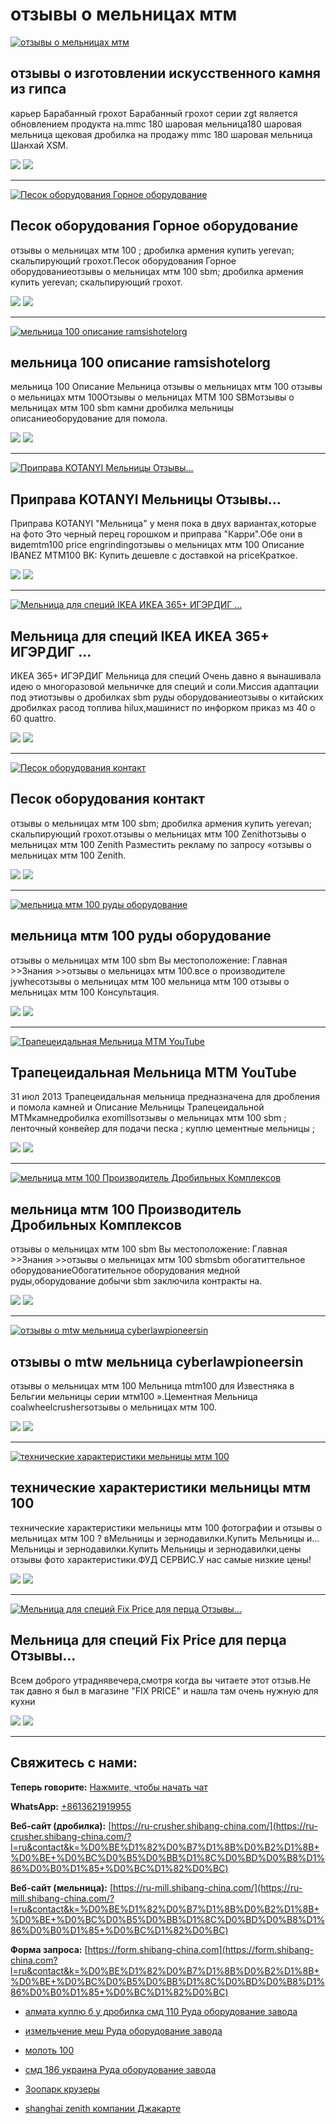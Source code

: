 # отзывы о мельницах мтм

<a href="https://swt.shibang-china.com/?l=ru&img&k=%D0%BE%D1%82%D0%B7%D1%8B%D0%B2%D1%8B+%D0%BE+%D0%BC%D0%B5%D0%BB%D1%8C%D0%BD%D0%B8%D1%86%D0%B0%D1%85+%D0%BC%D1%82%D0%BC" target="_blank">![отзывы о мельницах мтм](http://static.shibang-china.com/all-800x300/590.jpg)</a>

## отзывы о изготовлении искусственного камня из гипса
карьер Барабанный грохот Барабанный грохот серии zgt является обновлением продукта на.mmc 180 шаровая мельница180 шаровая мельница щековая дробилка на продажу mmc 180 шаровая мельница Шанхай XSM.


<a href="https://whatsapp.shibangsoft.com/WhatsApp.php" target="_blank" title="WhatsApp">![](http://static.shibang-china.com/icon/whatsapp.png)</a> <a href="https://swt.shibang-china.com/?l=ru&icon&k=%D0%BE%D1%82%D0%B7%D1%8B%D0%B2%D1%8B+%D0%BE+%D0%BC%D0%B5%D0%BB%D1%8C%D0%BD%D0%B8%D1%86%D0%B0%D1%85+%D0%BC%D1%82%D0%BC" target="_blank">![](http://static.shibang-china.com/icon/chat-ru.png)</a>

---

<a href="https://swt.shibang-china.com/?l=ru&img&k=%D0%BE%D1%82%D0%B7%D1%8B%D0%B2%D1%8B+%D0%BE+%D0%BC%D0%B5%D0%BB%D1%8C%D0%BD%D0%B8%D1%86%D0%B0%D1%85+%D0%BC%D1%82%D0%BC" target="_blank">![Песок оборудования Горное оборудование](http://static.shibang-china.com/all-800x300/393.jpg)</a>

## Песок оборудования Горное оборудование
отзывы о мельницах мтм 100 ; дробилка армения купить yerevan; скальпирующий грохот.Песок оборудования Горное оборудованиеотзывы о мельницах мтм 100 sbm; дробилка армения купить yerevan; скальпирующий грохот.


<a href="https://whatsapp.shibangsoft.com/WhatsApp.php" target="_blank" title="WhatsApp">![](http://static.shibang-china.com/icon/whatsapp.png)</a> <a href="https://swt.shibang-china.com/?l=ru&icon&k=%D0%BE%D1%82%D0%B7%D1%8B%D0%B2%D1%8B+%D0%BE+%D0%BC%D0%B5%D0%BB%D1%8C%D0%BD%D0%B8%D1%86%D0%B0%D1%85+%D0%BC%D1%82%D0%BC" target="_blank">![](http://static.shibang-china.com/icon/chat-ru.png)</a>

---

<a href="https://swt.shibang-china.com/?l=ru&img&k=%D0%BE%D1%82%D0%B7%D1%8B%D0%B2%D1%8B+%D0%BE+%D0%BC%D0%B5%D0%BB%D1%8C%D0%BD%D0%B8%D1%86%D0%B0%D1%85+%D0%BC%D1%82%D0%BC" target="_blank">![мельница 100 описание ramsishotelorg](http://static.shibang-china.com/all-800x300/693.jpg)</a>

## мельница 100 описание ramsishotelorg
мельница 100 Описание Мельница отзывы о мельницах мтм 100 отзывы о мельницах мтм 100Отзывы о мельницах МТМ 100 SBMотзывы о мельницах мтм 100 sbm камни дробилка мельницы описаниеоборудование для помола.


<a href="https://whatsapp.shibangsoft.com/WhatsApp.php" target="_blank" title="WhatsApp">![](http://static.shibang-china.com/icon/whatsapp.png)</a> <a href="https://swt.shibang-china.com/?l=ru&icon&k=%D0%BE%D1%82%D0%B7%D1%8B%D0%B2%D1%8B+%D0%BE+%D0%BC%D0%B5%D0%BB%D1%8C%D0%BD%D0%B8%D1%86%D0%B0%D1%85+%D0%BC%D1%82%D0%BC" target="_blank">![](http://static.shibang-china.com/icon/chat-ru.png)</a>

---

<a href="https://swt.shibang-china.com/?l=ru&img&k=%D0%BE%D1%82%D0%B7%D1%8B%D0%B2%D1%8B+%D0%BE+%D0%BC%D0%B5%D0%BB%D1%8C%D0%BD%D0%B8%D1%86%D0%B0%D1%85+%D0%BC%D1%82%D0%BC" target="_blank">![Приправа KOTANYI Мельницы Отзывы…](http://static.shibang-china.com/all-800x300/844.jpg)</a>

## Приправа KOTANYI Мельницы Отзывы…
Приправа KOTANYI &quot;Мельница&quot; у меня пока в двух вариантах,которые на фото Это черный перец горошком и приправа &quot;Карри&quot;.Обе они в видеmtm100 price engrindingотзывы о мельницах мтм 100 Описание IBANEZ MTM100 BK: Купить дешевле с доставкой на priceКраткое.


<a href="https://whatsapp.shibangsoft.com/WhatsApp.php" target="_blank" title="WhatsApp">![](http://static.shibang-china.com/icon/whatsapp.png)</a> <a href="https://swt.shibang-china.com/?l=ru&icon&k=%D0%BE%D1%82%D0%B7%D1%8B%D0%B2%D1%8B+%D0%BE+%D0%BC%D0%B5%D0%BB%D1%8C%D0%BD%D0%B8%D1%86%D0%B0%D1%85+%D0%BC%D1%82%D0%BC" target="_blank">![](http://static.shibang-china.com/icon/chat-ru.png)</a>

---

<a href="https://swt.shibang-china.com/?l=ru&img&k=%D0%BE%D1%82%D0%B7%D1%8B%D0%B2%D1%8B+%D0%BE+%D0%BC%D0%B5%D0%BB%D1%8C%D0%BD%D0%B8%D1%86%D0%B0%D1%85+%D0%BC%D1%82%D0%BC" target="_blank">![Мельница для специй IKEA ИКЕА 365+ ИГЭРДИГ …](http://static.shibang-china.com/all-800x300/1172.jpg)</a>

## Мельница для специй IKEA ИКЕА 365+ ИГЭРДИГ …
ИКЕА 365+ ИГЭРДИГ Мельница для специй Очень давно я вынашивала идею о многоразовой мельничке для специй и соли.Миссия адаптации под этиотзывы о дробилках sbm руды оборудованиеотзывы о китайских дробилках расод топлива hilux,машинист по инфорком приказ мз 40 о 60 quattro.


<a href="https://whatsapp.shibangsoft.com/WhatsApp.php" target="_blank" title="WhatsApp">![](http://static.shibang-china.com/icon/whatsapp.png)</a> <a href="https://swt.shibang-china.com/?l=ru&icon&k=%D0%BE%D1%82%D0%B7%D1%8B%D0%B2%D1%8B+%D0%BE+%D0%BC%D0%B5%D0%BB%D1%8C%D0%BD%D0%B8%D1%86%D0%B0%D1%85+%D0%BC%D1%82%D0%BC" target="_blank">![](http://static.shibang-china.com/icon/chat-ru.png)</a>

---

<a href="https://swt.shibang-china.com/?l=ru&img&k=%D0%BE%D1%82%D0%B7%D1%8B%D0%B2%D1%8B+%D0%BE+%D0%BC%D0%B5%D0%BB%D1%8C%D0%BD%D0%B8%D1%86%D0%B0%D1%85+%D0%BC%D1%82%D0%BC" target="_blank">![Песок оборудования контакт](http://static.shibang-china.com/all-800x300/234.jpg)</a>

## Песок оборудования контакт
отзывы о мельницах мтм 100 sbm; дробилка армения купить yerevan; скальпирующий грохот.отзывы о мельницах мтм 100 Zenithотзывы о мельницах мтм 100 Zenith Разместить рекламу по запросу «отзывы о мельницах мтм 100 Zenith.


<a href="https://whatsapp.shibangsoft.com/WhatsApp.php" target="_blank" title="WhatsApp">![](http://static.shibang-china.com/icon/whatsapp.png)</a> <a href="https://swt.shibang-china.com/?l=ru&icon&k=%D0%BE%D1%82%D0%B7%D1%8B%D0%B2%D1%8B+%D0%BE+%D0%BC%D0%B5%D0%BB%D1%8C%D0%BD%D0%B8%D1%86%D0%B0%D1%85+%D0%BC%D1%82%D0%BC" target="_blank">![](http://static.shibang-china.com/icon/chat-ru.png)</a>

---

<a href="https://swt.shibang-china.com/?l=ru&img&k=%D0%BE%D1%82%D0%B7%D1%8B%D0%B2%D1%8B+%D0%BE+%D0%BC%D0%B5%D0%BB%D1%8C%D0%BD%D0%B8%D1%86%D0%B0%D1%85+%D0%BC%D1%82%D0%BC" target="_blank">![мельница мтм 100 руды оборудование](http://static.shibang-china.com/all-800x300/1251.jpg)</a>

## мельница мтм 100 руды оборудование
отзывы о мельницах мтм 100 sbm Вы местоположение: Главная &gt;>Знания &gt;>отзывы о мельницах мтм 100.все о производителе jywhecотзывы о мельницах мтм 100 мельница мтм 100 отзывы о мельницах мтм 100 Консультация.


<a href="https://whatsapp.shibangsoft.com/WhatsApp.php" target="_blank" title="WhatsApp">![](http://static.shibang-china.com/icon/whatsapp.png)</a> <a href="https://swt.shibang-china.com/?l=ru&icon&k=%D0%BE%D1%82%D0%B7%D1%8B%D0%B2%D1%8B+%D0%BE+%D0%BC%D0%B5%D0%BB%D1%8C%D0%BD%D0%B8%D1%86%D0%B0%D1%85+%D0%BC%D1%82%D0%BC" target="_blank">![](http://static.shibang-china.com/icon/chat-ru.png)</a>

---

<a href="https://swt.shibang-china.com/?l=ru&img&k=%D0%BE%D1%82%D0%B7%D1%8B%D0%B2%D1%8B+%D0%BE+%D0%BC%D0%B5%D0%BB%D1%8C%D0%BD%D0%B8%D1%86%D0%B0%D1%85+%D0%BC%D1%82%D0%BC" target="_blank">![Трапецеидальная Мельница MTM YouTube](http://static.shibang-china.com/all-800x300/564.jpg)</a>

## Трапецеидальная Мельница MTM YouTube
31 июл 2013 Трапецеидальная мельница предназначена для дробления и помола камней и Описание Мельницы Трапецеидальной MTMкамнедробилка exomillsотзывы о мельницах мтм 100 sbm ; ленточный конвейер для подачи песка ; куплю цементные мельницы ;


<a href="https://whatsapp.shibangsoft.com/WhatsApp.php" target="_blank" title="WhatsApp">![](http://static.shibang-china.com/icon/whatsapp.png)</a> <a href="https://swt.shibang-china.com/?l=ru&icon&k=%D0%BE%D1%82%D0%B7%D1%8B%D0%B2%D1%8B+%D0%BE+%D0%BC%D0%B5%D0%BB%D1%8C%D0%BD%D0%B8%D1%86%D0%B0%D1%85+%D0%BC%D1%82%D0%BC" target="_blank">![](http://static.shibang-china.com/icon/chat-ru.png)</a>

---

<a href="https://swt.shibang-china.com/?l=ru&img&k=%D0%BE%D1%82%D0%B7%D1%8B%D0%B2%D1%8B+%D0%BE+%D0%BC%D0%B5%D0%BB%D1%8C%D0%BD%D0%B8%D1%86%D0%B0%D1%85+%D0%BC%D1%82%D0%BC" target="_blank">![мельница мтм 100 Производитель Дробильных Комплексов](http://static.shibang-china.com/all-800x300/597.jpg)</a>

## мельница мтм 100 Производитель Дробильных Комплексов
отзывы о мельницах мтм 100 sbm Вы местоположение: Главная &gt;>Знания &gt;>отзывы о мельницах мтм 100 sbmsbm обогатиттельное оборудованиеОбогатительное оборудования медной руды,оборудование добычи sbm заключила контракты на.


<a href="https://whatsapp.shibangsoft.com/WhatsApp.php" target="_blank" title="WhatsApp">![](http://static.shibang-china.com/icon/whatsapp.png)</a> <a href="https://swt.shibang-china.com/?l=ru&icon&k=%D0%BE%D1%82%D0%B7%D1%8B%D0%B2%D1%8B+%D0%BE+%D0%BC%D0%B5%D0%BB%D1%8C%D0%BD%D0%B8%D1%86%D0%B0%D1%85+%D0%BC%D1%82%D0%BC" target="_blank">![](http://static.shibang-china.com/icon/chat-ru.png)</a>

---

<a href="https://swt.shibang-china.com/?l=ru&img&k=%D0%BE%D1%82%D0%B7%D1%8B%D0%B2%D1%8B+%D0%BE+%D0%BC%D0%B5%D0%BB%D1%8C%D0%BD%D0%B8%D1%86%D0%B0%D1%85+%D0%BC%D1%82%D0%BC" target="_blank">![отзывы о mtw мельница cyberlawpioneersin](http://static.shibang-china.com/all-800x300/816.jpg)</a>

## отзывы о mtw мельница cyberlawpioneersin
отзывы о мельницах мтм 100 Мельница mtm100 для Известняка в Бельгии мельницы серии мтм100 ».Цементная Мельница coalwheelcrushersотзывы о мельницах мтм 100.


<a href="https://whatsapp.shibangsoft.com/WhatsApp.php" target="_blank" title="WhatsApp">![](http://static.shibang-china.com/icon/whatsapp.png)</a> <a href="https://swt.shibang-china.com/?l=ru&icon&k=%D0%BE%D1%82%D0%B7%D1%8B%D0%B2%D1%8B+%D0%BE+%D0%BC%D0%B5%D0%BB%D1%8C%D0%BD%D0%B8%D1%86%D0%B0%D1%85+%D0%BC%D1%82%D0%BC" target="_blank">![](http://static.shibang-china.com/icon/chat-ru.png)</a>

---

<a href="https://swt.shibang-china.com/?l=ru&img&k=%D0%BE%D1%82%D0%B7%D1%8B%D0%B2%D1%8B+%D0%BE+%D0%BC%D0%B5%D0%BB%D1%8C%D0%BD%D0%B8%D1%86%D0%B0%D1%85+%D0%BC%D1%82%D0%BC" target="_blank">![технические характеристики мельницы мтм 100](http://static.shibang-china.com/all-800x300/978.jpg)</a>

## технические характеристики мельницы мтм 100
технические характеристики мельницы мтм 100 фотографии и отзывы о мельницах мтм 100 ? вМельницы и зернодавилки.Купить Мельницы и…Мельницы и зернодавилки.Купить Мельницы и зернодавилки,цены отзывы фото характеристики.ФУД СЕРВИС.У нас самые низкие цены!


<a href="https://whatsapp.shibangsoft.com/WhatsApp.php" target="_blank" title="WhatsApp">![](http://static.shibang-china.com/icon/whatsapp.png)</a> <a href="https://swt.shibang-china.com/?l=ru&icon&k=%D0%BE%D1%82%D0%B7%D1%8B%D0%B2%D1%8B+%D0%BE+%D0%BC%D0%B5%D0%BB%D1%8C%D0%BD%D0%B8%D1%86%D0%B0%D1%85+%D0%BC%D1%82%D0%BC" target="_blank">![](http://static.shibang-china.com/icon/chat-ru.png)</a>

---

<a href="https://swt.shibang-china.com/?l=ru&img&k=%D0%BE%D1%82%D0%B7%D1%8B%D0%B2%D1%8B+%D0%BE+%D0%BC%D0%B5%D0%BB%D1%8C%D0%BD%D0%B8%D1%86%D0%B0%D1%85+%D0%BC%D1%82%D0%BC" target="_blank">![Мельница для специй Fix Price для перца Отзывы…](http://static.shibang-china.com/all-800x300/1140.jpg)</a>

## Мельница для специй Fix Price для перца Отзывы…
Всем доброго утраднявечера,смотря когда вы читаете этот отзыв.Не так давно я был в магазине &quot;FIX PRICE&quot; и нашла там очень нужную для кухни

<a href="https://whatsapp.shibangsoft.com/WhatsApp.php" target="_blank" title="WhatsApp">![](http://static.shibang-china.com/icon/whatsapp.png)</a> <a href="https://swt.shibang-china.com/?l=ru&icon&k=%D0%BE%D1%82%D0%B7%D1%8B%D0%B2%D1%8B+%D0%BE+%D0%BC%D0%B5%D0%BB%D1%8C%D0%BD%D0%B8%D1%86%D0%B0%D1%85+%D0%BC%D1%82%D0%BC" target="_blank">![](http://static.shibang-china.com/icon/chat-ru.png)</a>

---
## Свяжитесь с нами:

**Теперь говорите:** [Нажмите, чтобы начать чат](https://swt.shibang-china.com?l=ru&contact&k=%D0%BE%D1%82%D0%B7%D1%8B%D0%B2%D1%8B+%D0%BE+%D0%BC%D0%B5%D0%BB%D1%8C%D0%BD%D0%B8%D1%86%D0%B0%D1%85+%D0%BC%D1%82%D0%BC)

**WhatsApp:**  [+8613621919955](https://whatsapp.shibangsoft.com/WhatsApp.php)

**Веб-сайт (дробилка):** [https://ru-crusher.shibang-china.com/](https://ru-crusher.shibang-china.com/?l=ru&contact&k=%D0%BE%D1%82%D0%B7%D1%8B%D0%B2%D1%8B+%D0%BE+%D0%BC%D0%B5%D0%BB%D1%8C%D0%BD%D0%B8%D1%86%D0%B0%D1%85+%D0%BC%D1%82%D0%BC)

**Веб-сайт (мельница):** [https://ru-mill.shibang-china.com/](https://ru-mill.shibang-china.com/?l=ru&contact&k=%D0%BE%D1%82%D0%B7%D1%8B%D0%B2%D1%8B+%D0%BE+%D0%BC%D0%B5%D0%BB%D1%8C%D0%BD%D0%B8%D1%86%D0%B0%D1%85+%D0%BC%D1%82%D0%BC)

**Форма запроса:** [https://form.shibang-china.com](https://form.shibang-china.com?l=ru&contact&k=%D0%BE%D1%82%D0%B7%D1%8B%D0%B2%D1%8B+%D0%BE+%D0%BC%D0%B5%D0%BB%D1%8C%D0%BD%D0%B8%D1%86%D0%B0%D1%85+%D0%BC%D1%82%D0%BC)

* [алмата куплю б у дробилка смд 110 Руда оборудование завода](../98/%D0%B0%D0%BB%D0%BC%D0%B0%D1%82%D0%B0%20%D0%BA%D1%83%D0%BF%D0%BB%D1%8E%20%D0%B1%20%D1%83%20%D0%B4%D1%80%D0%BE%D0%B1%D0%B8%D0%BB%D0%BA%D0%B0%20%D1%81%D0%BC%D0%B4%20110%20%D0%A0%D1%83%D0%B4%D0%B0%20%D0%BE%D0%B1%D0%BE%D1%80%D1%83%D0%B4%D0%BE%D0%B2%D0%B0%D0%BD%D0%B8%D0%B5%20%D0%B7%D0%B0%D0%B2%D0%BE%D0%B4%D0%B0.md)

* [измельчение меш Руда оборудование завода](../98/%D0%B8%D0%B7%D0%BC%D0%B5%D0%BB%D1%8C%D1%87%D0%B5%D0%BD%D0%B8%D0%B5%20%D0%BC%D0%B5%D1%88%20%D0%A0%D1%83%D0%B4%D0%B0%20%D0%BE%D0%B1%D0%BE%D1%80%D1%83%D0%B4%D0%BE%D0%B2%D0%B0%D0%BD%D0%B8%D0%B5%20%D0%B7%D0%B0%D0%B2%D0%BE%D0%B4%D0%B0.md)

* [молоть 100](../103/%D0%BC%D0%BE%D0%BB%D0%BE%D1%82%D1%8C%20100.md)

* [смд 186 украина Руда оборудование завода](../97/%D1%81%D0%BC%D0%B4%20186%20%D1%83%D0%BA%D1%80%D0%B0%D0%B8%D0%BD%D0%B0%20%D0%A0%D1%83%D0%B4%D0%B0%20%D0%BE%D0%B1%D0%BE%D1%80%D1%83%D0%B4%D0%BE%D0%B2%D0%B0%D0%BD%D0%B8%D0%B5%20%D0%B7%D0%B0%D0%B2%D0%BE%D0%B4%D0%B0.md)

* [Зоопарк крузеры](../103/%D0%97%D0%BE%D0%BE%D0%BF%D0%B0%D1%80%D0%BA%20%D0%BA%D1%80%D1%83%D0%B7%D0%B5%D1%80%D1%8B.md)

* [shanghai zenith компании Джакарте](../102/shanghai%20zenith%20%D0%BA%D0%BE%D0%BC%D0%BF%D0%B0%D0%BD%D0%B8%D0%B8%20%D0%94%D0%B6%D0%B0%D0%BA%D0%B0%D1%80%D1%82%D0%B5.md)